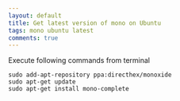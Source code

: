 ```yaml
---
layout: default
title: Get latest version of mono on Ubuntu
tags: mono ubuntu latest
comments: true
---
```


Execute following commands from terminal

```sudo
sudo add-apt-repository ppa:directhex/monoxide
sudo apt-get update
sudo apt-get install mono-complete
```
